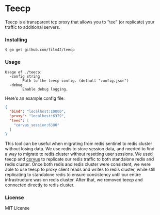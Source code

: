 Teecp
=====

Teecp is a transparent tcp proxy that allows you to "tee" (or replicate) your traffic to additional servers.

### Installing

```
$ go get github.com/film42/teecp
```

### Usage

```
Usage of ./teecp:
  -config string
    	Path to the teecp config. (default "config.json")
  -debug
    	Enable debug logging.
```

Here's an example config file:

```json
{
  "bind": "localhost:10000",
  "proxy": "localhost:6379",
  "tees": [
    "corvus_session:6380"
  ]
}
```

This tool can be useful when migrating from redis sentinel to redis cluster without losing data. We use redis to store
session data, and needed to find a way to migrate to redis cluster without resetting user sessions. We used teecp and
[corvus](https://github.com/eleme/corvus) to replicate our redis traffic to both standalone redis and redis cluster.
Once both redis and redis cluster were consistent, we were able to use teecp to proxy client reads and writes to redis
cluster, while still replicating to standalone redis to ensure consistency until our entire infrastructure was on redis
cluster. After that, we removed teecp and connected directly to redis cluster.

### License

MIT License
